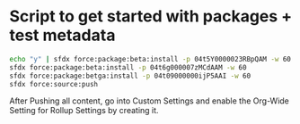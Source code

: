 # Script to get started with packages + test metadata

```bash
echo "y" | sfdx force:package:beta:install -p 04t5Y0000023RBpQAM -w 60
sfdx force:package:beta:install -p 04t6g000007zMCdAAM -w 60
sfdx force:package:betga:install -p 04t09000000ijP5AAI -w 60
sfdx force:source:push
```

After Pushing all content, go into Custom Settings and enable the Org-Wide Setting for Rollup Settings by creating it. 
